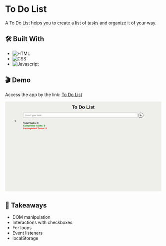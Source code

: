 # To Do List

A To Do List helps you to create a list of tasks and organize it of your way.

## 🛠️ Built With

- ![HTML](https://img.shields.io/badge/HTML5-E34F26?style=for-the-badge&logo=html5&logoColor=white)
- ![CSS](https://img.shields.io/badge/CSS3-1572B6?style=for-the-badge&logo=css3&logoColor=white)
- ![Javascript](https://img.shields.io/badge/JavaScript-F7DF1E?style=for-the-badge&logo=javascript&logoColor=black)

## 🎬 Demo

Access the app by the link: [To Do List](https://flaviosp15.github.io/todo-list/)

![](https://github.com/flaviosp15/todo-list/blob/main/img/todo-list.gif)

## 🧠 Takeaways

- DOM manipulation
- Interactions with checkboxes
- For loops
- Event listeners
- localStorage
